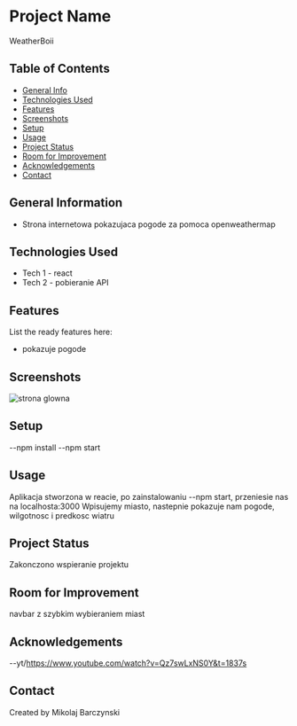 # Project Name

WeatherBoii

## Table of Contents

- [General Info](#general-information)
- [Technologies Used](#technologies-used)
- [Features](#features)
- [Screenshots](#screenshots)
- [Setup](#setup)
- [Usage](#usage)
- [Project Status](#project-status)
- [Room for Improvement](#room-for-improvement)
- [Acknowledgements](#acknowledgements)
- [Contact](#contact)
<!-- * [License](#license) -->

## General Information

- Strona internetowa pokazujaca pogode za pomoca openweathermap

## Technologies Used

- Tech 1 - react
- Tech 2 - pobieranie API

## Features

List the ready features here:

- pokazuje pogode

## Screenshots

![strona glowna](./img/1weather.png)

<!-- If you have screenshots you'd like to share, include them here. -->

## Setup

--npm install
--npm start

## Usage

Aplikacja stworzona w reacie, po zainstalowaniu --npm start, przeniesie nas na localhosta:3000
Wpisujemy miasto, nastepnie pokazuje nam pogode, wilgotnosc i predkosc wiatru

## Project Status

Zakonczono wspieranie projektu

## Room for Improvement

navbar z szybkim wybieraniem miast

## Acknowledgements

--yt/https://www.youtube.com/watch?v=Qz7swLxNS0Y&t=1837s

## Contact

Created by Mikolaj Barczynski

<!-- Optional -->
<!-- ## License -->
<!-- This project is open source and available under the [... License](). -->

<!-- You don't have to include all sections - just the one's relevant to your project -->
